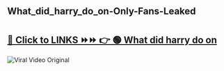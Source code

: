 
 ## What_did_harry_do_on-Only-Fans-Leaked

# <h2><a href="https://clipsfans.com/What_did_harry_do_on&ref=git">🔗 Click to LINKS ⏩⏩ 👉 🟢 What did harry do on </a></h2>

<a href="https://clipsfans.com/What_did_harry_do_on&ref=git" rel="nofollow" data-target="animated-image.originalLink"><img src="https://i.ibb.co.com/xMMVF88/686577567.gif" alt="Viral Video Original" style="max-width: 100%; display: inline-block;" data-target="animated-image.originalImage"></a>
